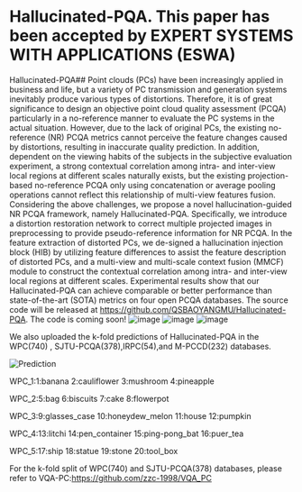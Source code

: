 # Hallucinated-PQA. This paper has been accepted by EXPERT SYSTEMS WITH APPLICATIONS (ESWA)
Hallucinated-PQA##
Point clouds (PCs) have been increasingly applied in business and life, but a variety of PC transmission and generation systems inevitably produce various types of distortions. Therefore, it is of great significance to design an objective point cloud quality assessment (PCQA) particularly in a no-reference manner to evaluate the PC systems in the actual situation. However, due to the lack of original PCs, the existing no-reference (NR) PCQA metrics cannot perceive the feature changes caused by distortions, resulting in inaccurate quality prediction. In addition, dependent on the viewing habits of the subjects in the subjective evaluation experiment, a strong contextual correlation among intra- and inter-view local regions at different scales naturally exists, but the existing projection-based no-reference PCQA only using concatenation or average pooling operations cannot reflect this relationship of multi-view features fusion. Considering the above challenges, we propose a novel hallucination-guided NR PCQA framework, namely Hallucinated-PQA. Specifically, we introduce a distortion restoration network to correct multiple projected images in preprocessing to provide pseudo-reference information for NR PCQA. In the feature extraction of distorted PCs, we de-signed a hallucination injection block (HIB) by utilizing feature differences to assist the feature description of distorted PCs, and a multi-view and multi-scale context fusion (MMCF) module to construct the contextual correlation among intra- and inter-view local regions at different scales. Experimental results show that our Hallucinated-PQA can achieve comparable or better performance than state-of-the-art (SOTA) metrics on four open PCQA databases.  The source code will be released at https://github.com/QSBAOYANGMU/Hallucinated-PQA.
The code is coming soon!
![image](https://github.com/QSBAOYANGMU/Hallucinated-PQA/assets/91246967/266e4042-2fd9-4f1a-be55-10ea44acff81)
![image](https://github.com/QSBAOYANGMU/Hallucinated-PQA/assets/91246967/751c5554-5f83-4ca0-aee3-e4f64c367972)
![image](https://github.com/QSBAOYANGMU/Hallucinated-PQA/assets/91246967/89f3309b-aa53-40f3-af4e-0e3465e4f969)


We also uploaded the k-fold predictions of Hallucinated-PQA in the  WPC(740) , SJTU-PCQA(378),IRPC(54),and M-PCCD(232) databases.


![Prediction](https://user-images.githubusercontent.com/91246967/230887584-b6b37656-0e46-4b91-a05a-0a940add6808.png)

WPC_1:1:banana
2:cauliflower
3:mushroom
4:pineapple

WPC_2:5:bag
6:biscuits
7:cake
8:flowerpot

WPC_3:9:glasses_case
10:honeydew_melon
11:house
12:pumpkin

WPC_4:13:litchi
14:pen_container
15:ping-pong_bat
16:puer_tea

WPC_5:17:ship
18:statue
19:stone
20:tool_box






For the k-fold split of WPC(740) and SJTU-PCQA(378) databases, please refer to VQA-PC:https://github.com/zzc-1998/VQA_PC
